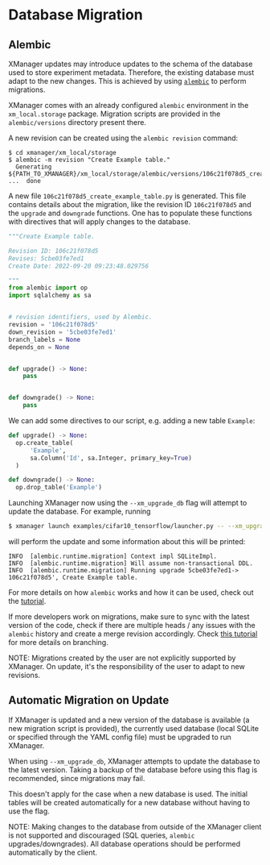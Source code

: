# Database Migration

## Alembic

XManager updates may introduce updates to the schema of the database
used to store experiment metadata. Therefore, the existing database must adapt
to the new changes. This is achieved by using
[`alembic`](https://alembic.sqlalchemy.org/en/latest/) to perform migrations.

XManager comes with an already configured `alembic` environment in the
`xm_local.storage` package. Migration scripts are provided in the
`alembic/versions` directory present there.

A new revision can be created using the `alembic revision` command:

```
$ cd xmanager/xm_local/storage
$ alembic -m revision "Create Example table."
  Generating ${PATH_TO_XMANAGER}/xm_local/storage/alembic/versions/106c21f078d5_create_example_table.py ...  done
```

A new file `106c21f078d5_create_example_table.py` is generated. This file
contains details about the migration, like the revision ID `106c21f078d5` and
the `upgrade` and `downgrade` functions. One has to populate these functions
with directives that will apply changes to the database.

```py
"""Create Example table.

Revision ID: 106c21f078d5
Revises: 5cbe03fe7ed1
Create Date: 2022-09-20 09:23:48.029756

"""
from alembic import op
import sqlalchemy as sa


# revision identifiers, used by Alembic.
revision = '106c21f078d5'
down_revision = '5cbe03fe7ed1'
branch_labels = None
depends_on = None


def upgrade() -> None:
    pass


def downgrade() -> None:
    pass
```

We can add some directives to our script, e.g. adding a new table `Example`:

```py
def upgrade() -> None:
  op.create_table(
      'Example',
      sa.Column('Id', sa.Integer, primary_key=True)
  )

def downgrade() -> None:
  op.drop_table('Example')
```

Launching XManager now using the `--xm_upgrade_db` flag will attempt to update
the database. For example, running

```sh
$ xmanager launch examples/cifar10_tensorflow/launcher.py -- --xm_upgrade_db
```
will perform the update and some information about this will be printed:

```
INFO  [alembic.runtime.migration] Context impl SQLiteImpl.
INFO  [alembic.runtime.migration] Will assume non-transactional DDL.
INFO  [alembic.runtime.migration] Running upgrade 5cbe03fe7ed1-> 106c21f078d5', Create Example table.
```

For more details on how `alembic` works and how it can be used, check out the
[tutorial](https://alembic.sqlalchemy.org/en/latest/tutorial.html).

If more developers work on migrations, make sure to sync with the latest
version of the code, check if there are multiple heads / any issues with the
`alembic` history and create a merge revision accordingly. Check
[this tutorial](https://alembic.sqlalchemy.org/en/latest/branches.html#working-with-branches)
for more details on branching.

NOTE: Migrations created by the user are not explicitly supported by XManager.
On update, it's the responsibility of the user to adapt to new revisions.

## Automatic Migration on Update

If XManager is updated and a new version of the database is available (a new
migration script is provided), the currently used database
(local SQLite or specified through the YAML config file) must be upgraded
to run XManager.

When using `--xm_upgrade_db`, XManager attempts to update the database
to the latest version. Taking a backup of the database
before using this flag is recommended, since migrations may fail.

This doesn't apply for the case when a new database is used.
The initial tables will be created automatically for a new database without
having to use the flag.

NOTE: Making changes to the database from outside of the XManager client
is not supported and discouraged (SQL queries, `alembic` upgrades/downgrades).
All database operations should be performed
automatically by the client.